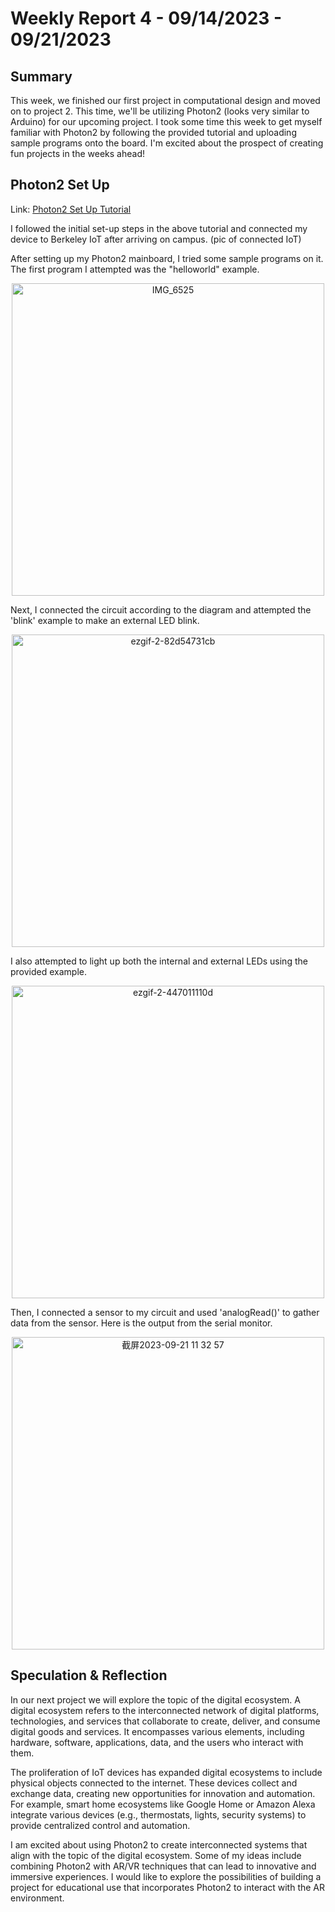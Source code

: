 # Weekly Report 4 - 09/14/2023 - 09/21/2023

## Summary
This week, we finished our first project in computational design and moved on to project 2. This time, we'll be utilizing Photon2 (looks very similar to Arduino) for our upcoming project. I took some time this week to get myself familiar with Photon2 by following the provided tutorial and uploading sample programs onto the board. I'm excited about the prospect of creating fun projects in the weeks ahead!

## Photon2 Set Up
Link: [Photon2 Set Up Tutorial](https://github.com/loopstick/Photon2_Tutorial/blob/main/README.md#start-here)

I followed the initial set-up steps in the above tutorial and connected my device to Berkeley IoT after arriving on campus.
(pic of connected IoT)

After setting up my Photon2 mainboard, I tried some sample programs on it. The first program I attempted was the "helloworld" example.
<p align="center">
  <img width="500" alt="IMG_6525" src="https://github.com/Berkeley-MDes/tdf-fa23-PikaG/assets/74200423/657b8ef9-7d2e-44ff-b863-6ea07819eccd">
</p>


Next, I connected the circuit according to the diagram and attempted the 'blink' example to make an external LED blink.
<p align="center">
  <img width="500" alt="ezgif-2-82d54731cb" src="https://github.com/Berkeley-MDes/tdf-fa23-PikaG/assets/74200423/384a333a-3519-4a18-97cc-653b3d23f4a8">
</p>

I also attempted to light up both the internal and external LEDs using the provided example.
<p align="center">
  <img width="500" alt="ezgif-2-447011110d" src="https://github.com/Berkeley-MDes/tdf-fa23-PikaG/assets/74200423/71f6940e-8aac-4bc5-82ce-3becfdcd89e0">
</p>

Then, I connected a sensor to my circuit and used 'analogRead()' to gather data from the sensor. Here is the output from the serial monitor.
<p align="center">
  <img width="500" alt="截屏2023-09-21 11 32 57" src="https://github.com/Berkeley-MDes/tdf-fa23-PikaG/assets/74200423/7c6f2629-b25b-4f3c-adaf-540ec413220e">
</p>

## Speculation & Reflection
In our next project we will explore the topic of the digital ecosystem. A digital ecosystem refers to the interconnected network of digital platforms, technologies, and services that collaborate to create, deliver, and consume digital goods and services. It encompasses various elements, including hardware, software, applications, data, and the users who interact with them. 

The proliferation of IoT devices has expanded digital ecosystems to include physical objects connected to the internet. These devices collect and exchange data, creating new opportunities for innovation and automation. For example, smart home ecosystems like Google Home or Amazon Alexa integrate various devices (e.g., thermostats, lights, security systems) to provide centralized control and automation.

I am excited about using Photon2 to create interconnected systems that align with the topic of the digital ecosystem. Some of my ideas include combining Photon2 with AR/VR techniques that can lead to innovative and immersive experiences. I would like to explore the possibilities of building a project for educational use that incorporates Photon2 to interact with the AR environment.
